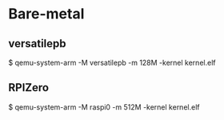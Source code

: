 # Bare-metal

## versatilepb

$ qemu-system-arm -M versatilepb -m 128M -kernel kernel.elf 

## RPIZero

$ qemu-system-arm -M raspi0 -m 512M -kernel kernel.elf
